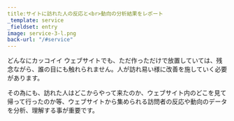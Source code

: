 ```yaml
---
title:サイトに訪れた人の反応と<br>動向の分析結果をレポート
_template: service
_fieldset: entry
image: service-3-l.png
back-url: "/#service"
---
```

どんなにカッコイイ ウェブサイトでも、ただ作っただけで放置していては、残念ながら、誰の目にも触れられません。人が訪れ易い様に改善を施していく必要があります。

その為にも、訪れた人はどこからやって来たのか、ウェブサイト内のどこを見て帰って行ったのか等、ウェブサイトから集められる訪問者の反応や動向のデータを分析、理解する事が重要です。